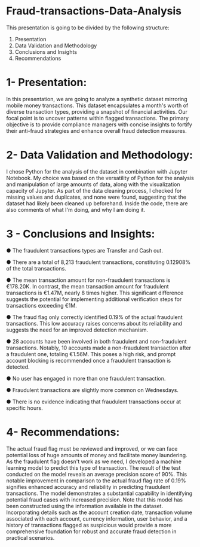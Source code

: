# Fraud-transactions-Data-Analysis

This presentation is going to be divided by the following structure:
1. Presentation
2. Data Validation and Methodology
3. Conclusions and Insights
4. Recommendations


# 1- Presentation:
In this presentation, we are going to analyze a synthetic dataset mirroring mobile money transactions. This dataset encapsulates a month's worth of diverse transaction types, providing a snapshot of financial activities. Our focal point is to uncover patterns within flagged transactions. The primary objective is to provide compliance managers with concise insights to fortify their anti-fraud strategies and enhance overall fraud detection measures.

# 2- Data Validation and Methodology:
I chose Python for the analysis of the dataset in combination with Jupyter Notebook. My choice was based on the versatility of Python for the analysis and manipulation of large amounts of data, along with the visualization capacity of Jupyter. As part of the data cleaning process, I checked for missing values and duplicates, and none were found, suggesting that the dataset had likely been cleaned up beforehand.
Inside the code, there are also comments of what I'm doing, and why I am doing it.

# 3 - Conclusions and Insights:

● The fraudulent transactions types are Transfer and Cash out.

● There are a total of 8,213 fraudulent transactions, constituting 0.12908% of the total
transactions.

● The mean transaction amount for non-fraudulent transactions is €178.20K. In
contrast, the mean transaction amount for fraudulent transactions is €1.47M, nearly 8 times higher. This significant difference suggests the potential for implementing additional verification steps for transactions exceeding €1M.

● The fraud flag only correctly identified 0.19% of the actual fraudulent transactions. This low accuracy raises concerns about its reliability and suggests the need for an improved detection mechanism.

● 28 accounts have been involved in both fraudulent and non-fraudulent transactions. Notably, 10 accounts made a non-fraudulent transaction after a fraudulent one, totaling €1.56M. This poses a high risk, and prompt account blocking is recommended once a fraudulent transaction is detected.

● No user has engaged in more than one fraudulent transaction.

● Fraudulent transactions are slightly more common on Wednesdays.

● There is no evidence indicating that fraudulent transactions occur at specific hours.
 
# 4- Recommendations:
 The actual fraud flag must be reviewed and improved, or we can face potential loss of huge amounts of money and facilitate money laundering.
As the fraudulent flag doesn't work as we need, I developed a machine learning model to predict this type of transaction.
The result of the test conducted on the model reveals an average precision score of 90%. This notable improvement in comparison to the actual fraud flag rate of 0.19% signifies enhanced accuracy and reliability in predicting fraudulent transactions. The model demonstrates a substantial capability in identifying potential fraud cases with increased precision.
Note that this model has been constructed using the information available in the dataset. Incorporating details such as the account creation date, transaction volume associated with each account, currency information, user behavior, and a history of transactions flagged as suspicious would provide a more comprehensive foundation for robust and accurate fraud detection in practical scenarios.
